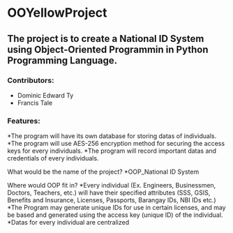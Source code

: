 # OOYellowProject

## The project is to create a National ID System using Object-Oriented Programmin in Python Programming Language. ##

### Contributors: ###
* Dominic Edward Ty
* Francis Tale

### Features: ###
*The program will have its own database for storing datas of individuals.
*The program will use AES-256 encryption method for securing the access keys for every individuals.
*The program will record important datas and credentials of every individuals.

What would be the name of the project?
*OOP_National ID System

Where would OOP fit in?
*Every individual (Ex. Engineers, Businessmen, Doctors, Teachers, etc.) will have their specified attributes (SSS, GSIS, Benefits and Insurance, Licenses, Passports, Barangay IDs, NBI IDs etc.)
*The Program may generate unique IDs for use in certain licenses, and may be based and generated using the access key (unique ID) of the individual.
*Datas for every individual are centralized
